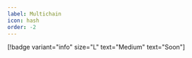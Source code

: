 ```yaml
---
label: Multichain
icon: hash
order: -2
---
```


[!badge  variant="info" size="L" text="Medium" text="Soon"] 